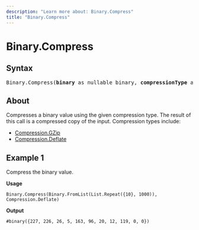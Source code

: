 ```yaml
---
description: "Learn more about: Binary.Compress"
title: "Binary.Compress"
---
```

# Binary.Compress

## Syntax

<pre>
Binary.Compress(<b>binary</b> as nullable binary, <b>compressionType</b> as number) as nullable binary
</pre>

## About

Compresses a binary value using the given compression type. The result of this call is a compressed copy of the input. Compression types include:

* [Compression.GZip](compression-type.md)
* [Compression.Deflate](compression-type.md)

## Example 1

Compress the binary value.

**Usage**

```powerquery-m
Binary.Compress(Binary.FromList(List.Repeat({10}, 1000)), Compression.Deflate)
```

**Output**

`#binary({227, 226, 26, 5, 163, 96, 20, 12, 119, 0, 0})`
